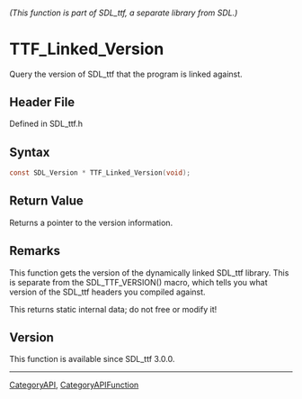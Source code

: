 ###### (This function is part of SDL_ttf, a separate library from SDL.)
# TTF_Linked_Version

Query the version of SDL_ttf that the program is linked against.

## Header File

Defined in SDL_ttf.h

## Syntax

```c
const SDL_Version * TTF_Linked_Version(void);

```

## Return Value

Returns a pointer to the version information.

## Remarks

This function gets the version of the dynamically linked SDL_ttf library.
This is separate from the SDL_TTF_VERSION() macro, which tells you what
version of the SDL_ttf headers you compiled against.

This returns static internal data; do not free or modify it!

## Version

This function is available since SDL_ttf 3.0.0.

----
[CategoryAPI](CategoryAPI), [CategoryAPIFunction](CategoryAPIFunction)

